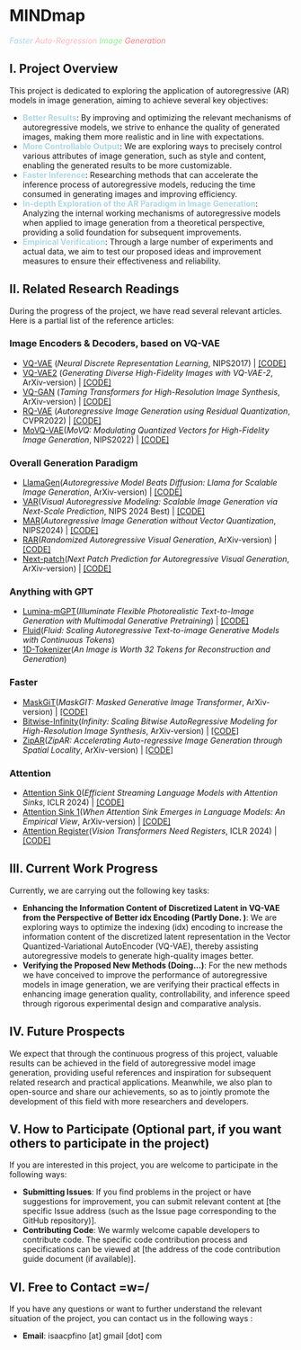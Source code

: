 # MINDmap
*<span style="color:lightblue;">Faster</span>
<span style="color:lightpink;">Auto-Regression</span>
<span style="color:lightgreen;">Image</span>
<span style="color:lightcoral;">Generation</span>*

## I. Project Overview
This project is dedicated to exploring the application of autoregressive (AR) models in image generation, aiming to achieve several key objectives:

- **<span style="color:lightblue;">Better Results</font>**: By improving and optimizing the relevant mechanisms of autoregressive models, we strive to enhance the quality of generated images, making them more realistic and in line with expectations.
- **<span style="color:lightblue;">More Controllable Output</span>**: We are exploring ways to precisely control various attributes of image generation, such as style and content, enabling the generated results to be more customizable.
- **<span style="color:lightblue;">Faster Inference</span>**: Researching methods that can accelerate the inference process of autoregressive models, reducing the time consumed in generating images and improving efficiency.
- **<span style="color:lightblue;">In-depth Exploration of the AR Paradigm in Image Generation</span>**: Analyzing the internal working mechanisms of autoregressive models when applied to image generation from a theoretical perspective, providing a solid foundation for subsequent improvements.
- **<span style="color:lightblue;">Empirical Verification</span>**: Through a large number of experiments and actual data, we aim to test our proposed ideas and improvement measures to ensure their effectiveness and reliability.

## II. Related Research Readings
During the progress of the project, we have read several relevant articles. Here is a partial list of the reference articles:

### Image Encoders & Decoders, based on VQ-VAE
- [VQ-VAE](https://arxiv.org/abs/1711.00937) (*Neural Discrete Representation Learning*, NIPS2017) | [\[CODE\]](https://github.com/MishaLaskin/vqvae)
- [VQ-VAE2](https://arxiv.org/abs/1906.00446) (*Generating Diverse High-Fidelity Images with VQ-VAE-2*, ArXiv-version) | [\[CODE\]](https://github.com/rosinality/vq-vae-2-pytorch)
- [VQ-GAN](https://arxiv.org/abs/2012.09841) (*Taming Transformers for High-Resolution Image Synthesis*, ArXiv-version) | [\[CODE\]](https://github.com/Westlake-AI/VQGAN)
- [RQ-VAE](https://arxiv.org/abs/2203.01941) (*Autoregressive Image Generation using Residual Quantization*, CVPR2022) | [\[CODE\]](https://github.com/kakaobrain/rq-vae-transformer)
- [MoVQ-VAE](https://arxiv.org/abs/2209.09002)(*MoVQ: Modulating Quantized Vectors for High-Fidelity Image Generation*, NIPS2022) | [\[CODE\]](https://github.com/ai-forever/MoVQGAN)

### Overall Generation Paradigm
- [LlamaGen](https://arxiv.org/abs/2406.06525)(*Autoregressive Model Beats Diffusion: Llama for Scalable Image Generation*, ArXiv-version) | [\[CODE\]](https://github.com/FoundationVision/LlamaGen/tree/main)
- [VAR](https://arxiv.org/abs/2404.02905)(*Visual Autoregressive Modeling: Scalable Image Generation via Next-Scale Prediction*, NIPS 2024 Best) | [\[CODE\]](https://github.com/FoundationVision/VAR/tree/main)
- [MAR](https://arxiv.org/abs/2406.11838)(*Autoregressive Image Generation without Vector Quantization*, NIPS2024) | [\[CODE\]](https://github.com/LTH14/mar)
- [RAR](https://arxiv.org/abs/2411.00776)(*Randomized Autoregressive Visual Generation*, ArXiv-version) | [\[CODE\]](https://yucornetto.github.io/projects/rar.html)
- [Next-patch](https://arxiv.org/abs/2412.15321)(*Next Patch Prediction for Autoregressive Visual Generation*, ArXiv-version) | [\[CODE\]](https://github.com/PKU-YuanGroup/Next-Patch-Prediction)

### Anything with GPT
- [Lumina-mGPT](https://arxiv.org/abs/2408.02657)(*Illuminate Flexible Photorealistic Text-to-Image Generation with Multimodal Generative Pretraining*) | [\[CODE\]](https://github.com/Alpha-VLLM/Lumina-mGPT)
- [Fluid](https://arxiv.org/abs/2410.13863)(*Fluid: Scaling Autoregressive Text-to-image Generative Models with Continuous Tokens*)
- [1D-Tokenizer](https://arxiv.org/abs/2406.07550)(*An Image is Worth 32 Tokens for Reconstruction and Generation*)

### Faster
- [MaskGiT](https://arxiv.org/abs/2202.04200)(*MaskGIT: Masked Generative Image Transformer*, ArXiv-version) | [\[CODE\]](https://github.com/google-research/maskgit)
- [Bitwise-Infinity](https://arxiv.org/abs/2412.04431)(*Infinity: Scaling Bitwise AutoRegressive Modeling for High-Resolution Image Synthesis*, ArXiv-version) | [\[CODE\]](https://github.com/FoundationVision/Infinity)
- [ZipAR](https://arxiv.org/abs/2412.04062)(*ZipAR: Accelerating Auto-regressive Image Generation through Spatial Locality*, ArXiv-version) | [\[CODE\]](https://github.com/ThisisBillhe/ZipAR)

### Attention
- [Attention Sink 0](https://arxiv.org/abs/2309.17453)(*Efficient Streaming Language Models with Attention Sinks*, ICLR 2024) | [\[CODE\]](https://github.com/sail-sg/Attention-Sink)
- [Attention Sink 1](https://arxiv.org/abs/2410.10781)(*When Attention Sink Emerges in Language Models: An Empirical View*, ArXiv-version) | [\[CODE\]](https://github.com/sail-sg/Attention-Sink)
- [Attention Register](https://arxiv.org/abs/2309.16588)(*Vision Transformers Need Registers*, ICLR 2024) | [\[CODE\]](https://github.com/kyegomez/Vit-RGTS)



## III. Current Work Progress
Currently, we are carrying out the following key tasks:

- **Enhancing the Information Content of Discretized Latent in VQ-VAE from the Perspective of Better idx Encoding (Partly Done. )**: We are exploring ways to optimize the indexing (idx) encoding to increase the information content of the discretized latent representation in the Vector Quantized-Variational AutoEncoder (VQ-VAE), thereby assisting autoregressive models to generate high-quality images better.
- **Verifying the Proposed New Methods (Doing...)**: For the new methods we have conceived to improve the performance of autoregressive models in image generation, we are verifying their practical effects in enhancing image generation quality, controllability, and inference speed through rigorous experimental design and comparative analysis.

## IV. Future Prospects
We expect that through the continuous progress of this project, valuable results can be achieved in the field of autoregressive model image generation, providing useful references and inspiration for subsequent related research and practical applications. Meanwhile, we also plan to open-source and share our achievements, so as to jointly promote the development of this field with more researchers and developers.

## V. How to Participate (Optional part, if you want others to participate in the project)
If you are interested in this project, you are welcome to participate in the following ways:

- **Submitting Issues**: If you find problems in the project or have suggestions for improvement, you can submit relevant content at [the specific Issue address (such as the Issue page corresponding to the GitHub repository)].
- **Contributing Code**: We warmly welcome capable developers to contribute code. The specific code contribution process and specifications can be viewed at [the address of the code contribution guide document (if available)].

## VI. Free to Contact =w=/
If you have any questions or want to further understand the relevant situation of the project, you can contact us in the following ways :

- **Email**: isaacpfino [at] gmail [dot] com
